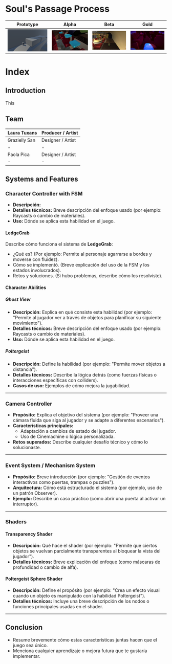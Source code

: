 # Soul's Passage Process

|       Prototype       |         Alpha        |        Beta          | Gold |
|-----------------------|----------------------|----------------------|------|
| ![Prototype](Images/SoulsPassageProto.png) | ![Alpha](Images/SoulsPassageAlpha.png) | ![Beta](Images/SoulsPassageBeta.png) | ![Gold](Images/SoulsPassageGold.png) |

# Index

## Introduction
This 

## Team

| Laura Tuxans | Producer / Artist |
|-|-|
| Grazielly San | Designer / Artist |
|-|-|
| Paola Pica | Designer / Artist |
|-|-|

## Systems and Features

### Character Controller with FSM
- **Descripción:** 
- **Detalles técnicos:** Breve descripción del enfoque usado (por ejemplo: Raycasts o cambio de materiales).
- **Uso:** Dónde se aplica esta habilidad en el juego.

#### LedgeGrab
Describe cómo funciona el sistema de **LedgeGrab**:  
- ¿Qué es? (Por ejemplo: Permite al personaje agarrarse a bordes y moverse con fluidez).
- Cómo se implementó. (Breve explicación del uso de la FSM y los estados involucrados).
- Retos y soluciones. (Si hubo problemas, describe cómo los resolviste).

#### Character Abilities
##### Ghost View
- **Descripción:** Explica en qué consiste esta habilidad (por ejemplo: "Permite al jugador ver a través de objetos para planificar su siguiente movimiento").
- **Detalles técnicos:** Breve descripción del enfoque usado (por ejemplo: Raycasts o cambio de materiales).
- **Uso:** Dónde se aplica esta habilidad en el juego.

##### Poltergeist
- **Descripción:** Define la habilidad (por ejemplo: "Permite mover objetos a distancia").
- **Detalles técnicos:** Describe la lógica detrás (como fuerzas físicas o interacciones específicas con colliders).
- **Casos de uso:** Ejemplos de cómo mejora la jugabilidad.

---

### Camera Controller
- **Propósito:** Explica el objetivo del sistema (por ejemplo: "Proveer una cámara fluida que siga al jugador y se adapte a diferentes escenarios").  
- **Características principales:**  
  - Adaptación a cambios de estado del jugador.  
  - Uso de Cinemachine o lógica personalizada.
- **Retos superados:** Describe cualquier desafío técnico y cómo lo solucionaste.

---

### Event System / Mechanism System
- **Propósito:** Breve introducción (por ejemplo: "Gestión de eventos interactivos como puertas, trampas o puzzles").  
- **Arquitectura:** Cómo está estructurado el sistema (por ejemplo, uso de un patrón Observer).  
- **Ejemplo:** Describe un caso práctico (como abrir una puerta al activar un interruptor).  

---

### Shaders
#### Transparency Shader
- **Descripción:** Qué hace el shader (por ejemplo: "Permite que ciertos objetos se vuelvan parcialmente transparentes al bloquear la vista del jugador").  
- **Detalles técnicos:** Breve explicación del enfoque (como máscaras de profundidad o cambio de alfa).  

#### Poltergeist Sphere Shader
- **Descripción:** Define el propósito (por ejemplo: "Crea un efecto visual cuando un objeto es manipulado con la habilidad Poltergeist").  
- **Detalles técnicos:** Incluye una breve descripción de los nodos o funciones principales usadas en el shader.  

---

## Conclusion
- Resume brevemente cómo estas características juntas hacen que el juego sea único.  
- Menciona cualquier aprendizaje o mejora futura que te gustaría implementar.
